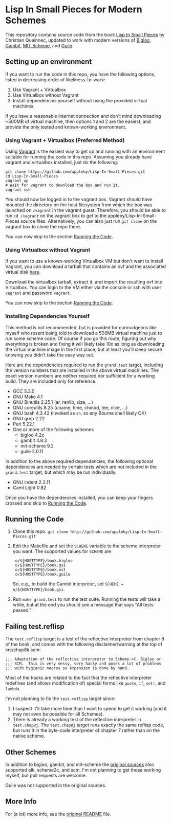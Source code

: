 Lisp In Small Pieces for Modern Schemes
=======================================

This repository contains source code from the book
[Lisp In Small Pieces][LiSP] by Christian Queinnec, updated to work
with modern versions of [Bigloo][bigloo], [Gambit][gambit],
[MIT Scheme][mit-scheme], and [Guile][guile].


Setting up an environment
-------------------------

If you want to run the code in this repo, you have the following
options, listed in decreasing order of likeliness-to-work:

1. Use Vagrant + Virtualbox
2. Use Virtualbox without Vagrant
3. Install dependencies yourself without using the provided virtual
   machines.

If you have a reasonable internet connection and don't mind
downloading ~500MB of virtual machine, then options 1 and 2 are the
easiest, and provide the only tested and known-working environment.


### Using Vagrant + Virtualbox (Preferred Method)

Using [Vagrant][vagrant] is the easiest way to get up and running with
an environment suitable for running the code in this repo. Assuming
you already have vagrant and virtualbox installed, just do the
following:

``` shell
git clone https://github.com/appleby/Lisp-In-Small-Pieces.git
cd Lisp-In-Small-Pieces
vagrant up
# Wait for vagrant to download the box and run it.
vagrant ssh
```

You should now be logged in to the vagrant box. Vagrant should have
mounted the directory on the host filesystem from which the box was
launched on `/vagrant` in the vagrant guest. Therefore, you should be
able to run `cd /vagrant` on the vagrant box to get to the
appleby/Lisp-In-Small-Pieces source files. Alternatively, you can also
just run `git clone` on the vagrant box to clone the repo there.

You can now skip to the section [Running the Code](#running-the-code).


### Using Virtualbox without Vagrant

If you want to use a known-working Virtualbox VM but don't want to
install Vagrant, you can download a tarball that contains an ovf and
the associated virtual disk [here][vm-latest-release].

Download the virtualbox tarball, extract it, and import the resulting
ovf into Virtualbox. You can login to the VM either via the console or
ssh with user `vagrant` and password `vagrant`.

You can now skip to the section [Running the Code](#running-the-code).


### Installing Dependencies Yourself

This method is not recommended, but is provided for curmudgeons like
myself who resent being told to download a 500MB virtual machine just
to run some scheme code. Of course if you go this route, figuring out
why everything is broken and fixing it will likely take 10x as long as
downloading the virtual machine image in the first place, but at least
you'll sleep secure knowing you didn't take the easy way out.

Here are the dependencies required to run the `grand.test` target,
including the version numbers that are installed in the above virtual
machines. The exact version numbers are neither required nor
sufficient for a working build. They are included only for reference.

- GCC 5.3.0
- GNU Make 4.1
- GNU Binutils 2.25.1 (ar, ranlib, size, ...)
- GNU coreutils 8.25 (uname, time, chmod, tee, nice, ...)
- GNU bash 4.3.42 (invoked as `sh`, so any Bourne shell likely OK)
- GNU grep 2.22
- Perl 5.22.1
- One or more of the following schemes
  - bigloo 4.2c
  - gambit 4.8.3
  - mit-scheme 9.2
  - guile 2.0.11

In addition to the above required dependencies, the following optional
dependencies are needed by certain tests which are not included in the
`grand.test` target, but which may be run individually.

- GNU indent 2.2.11
- Caml Light 0.82

Once you have the dependencies installed, you can keep your fingers
crossed and skip to [Running the Code](#running-the-code).


Running the Code
----------------

1. Clone this repo.
    `git clone http://github.com/appleby/Lisp-In-Small-Pieces.git`

2. Edit the Makefile and set the `SCHEME` variable to the scheme
   interpreter you want. The supported values for `SCHEME` are

        o/${HOSTTYPE}/book.bigloo
        o/${HOSTTYPE}/book.gsi
        o/${HOSTTYPE}/book.mit
        o/${HOSTTYPE}/book.guile

   So, e.g., to build the Gambit interpreter, set `SCHEME =
   o/${HOSTTYPE}/book.gsi`.

3. Run `make grand.test` to run the test suite. Running the tests will
   take a while, but at the end you should see a message that says
   "All tests passed."


Failing test.reflisp
--------------------

The `test.reflisp` target is a test of the reflective interpreter from
chapter 8 of the book, and comes with the following disclaimer/warning
at the top of src/chap8k.scm:

    ;;; Adaptation of the reflective interpreter to Scheme->C, Bigloo or
    ;;; SCM.  This is very messy, very hacky and poses a lot of problems
    ;;; with hygienic macros so expansion is done by hand.

Most of the hacks are related to the fact that the reflective
interpreter redefines (and allows modification of) special forms like
`quote`, `if`, `set!`, and `lambda`.

I'm not planning to fix the `test.reflisp` target since:

1. I suspect it'll take more time than I want to spend to get it
   working (and it may not even be possible for all Schemes).
2. There is already a working test of the reflective interpreter in
   `test.chap8j`. The `test.chap8j` target runs exactly the same
   reflisp code, but runs it in the byte-code interpreter of chapter 7
   rather than on the native scheme.


Other Schemes
-------------

In addition to bigloo, gambit, and mit-scheme the
[original sources][LiSP-2ndEdition] also supported elk, scheme2c, and
scm.  I'm not planning to get those working myself, but pull requests
are welcome.

Guile was not supported in the original sources.


More Info
---------

For (a lot) more info, see the [original README][README] file.


[README]: https://raw.githubusercontent.com/appleby/Lisp-In-Small-Pieces/master/README.orig
[vm-latest-release]: https://github.com/appleby/Lisp-In-Small-Pieces-VM/releases/latest

[LiSP]: http://pagesperso-systeme.lip6.fr/Christian.Queinnec/WWW/LiSP.html
[LiSP-2ndEdition]: http://pagesperso-systeme.lip6.fr/Christian.Queinnec/Books/LiSP-2ndEdition-2006Dec11.tgz

[bigloo]: http://www-sop.inria.fr/indes/fp/Bigloo
[gambit]: http://dynamo.iro.umontreal.ca/wiki/index.php/Main_Page
[mit-scheme]: http://www.gnu.org/software/mit-scheme/
[guile]: http://www.gnu.org/software/guile/
[vagrant]: https://www.vagrantup.com/

